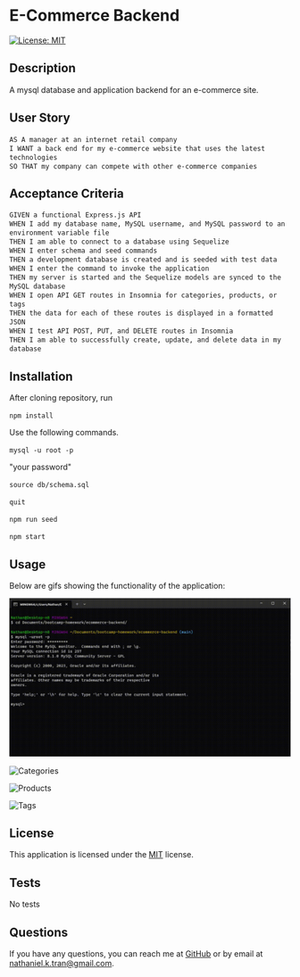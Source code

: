 # E-Commerce Backend

[![License: MIT](https://img.shields.io/badge/License-MIT-yellow.svg)](https://opensource.org/licenses/MIT)

## Description

A mysql database and application backend for an e-commerce site. 

## User Story
  
```
AS A manager at an internet retail company
I WANT a back end for my e-commerce website that uses the latest technologies
SO THAT my company can compete with other e-commerce companies
```
  
## Acceptance Criteria
  
``` 
GIVEN a functional Express.js API
WHEN I add my database name, MySQL username, and MySQL password to an environment variable file
THEN I am able to connect to a database using Sequelize
WHEN I enter schema and seed commands
THEN a development database is created and is seeded with test data
WHEN I enter the command to invoke the application
THEN my server is started and the Sequelize models are synced to the MySQL database
WHEN I open API GET routes in Insomnia for categories, products, or tags
THEN the data for each of these routes is displayed in a formatted JSON
WHEN I test API POST, PUT, and DELETE routes in Insomnia
THEN I am able to successfully create, update, and delete data in my database
```
## Installation
After cloning repository, run

`npm install`

Use the following commands.

`mysql -u root -p`

"your password"

`source db/schema.sql`

`quit`

`npm run seed`

`npm start`

## Usage

Below are gifs showing the functionality of the application:

![Command Line start](./assets/CL%20GIF.gif)

![Categories](./assets/Categories%20Gif.gif)

![Products](./assets/Products%20Gif.gif)

![Tags](./assets/Tags%20GIf.gif)

## License
This application is licensed under the [MIT](https://opensource.org/licenses/MIT) license.

## Tests
No tests

## Questions
If you have any questions, you can reach me at [GitHub](https://github.com/n810tran) or by email at nathaniel.k.tran@gmail.com.